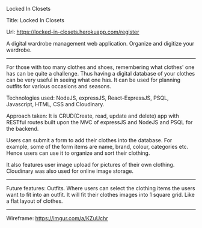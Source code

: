 Locked In Closets

Title: Locked In Closets

Url: https://locked-in-closets.herokuapp.com/register

A digital wardrobe management web application. Organize and digitize your wardrobe.

- - - - - 

For those with too many clothes and shoes, remembering what clothes' one has can be quite a challenge. Thus having a digital database of your clothes can be very useful in seeing what one has. It can be used for planning outfits for various occasions and seasons.

Technologies used: NodeJS, expressJS, React-ExpressJS, PSQL, Javascript, HTML, CSS and Cloudinary.

Approach taken: 
It is CRUD(Create, read, update and delete) app with RESTful routes built upon the MVC of expressJS and NodeJS and PSQL for the backend.

Users can submit a form to add their clothes into the database. For example, some of the form items are name, brand, colour, categories etc. Hence users can use it to organize and sort their clothing.

It also features user image upload for pictures of their own clothing. Cloudinary was also used for online image storage.

- - - - - 

Future features:
Outfits. Where users can select the clothing items the users want to fit into an outfit. It will fit their clothes images into 1 square grid. Like a flat layout of clothes.

- - - - - 

Wireframe:
https://imgur.com/a/KZuUchr
